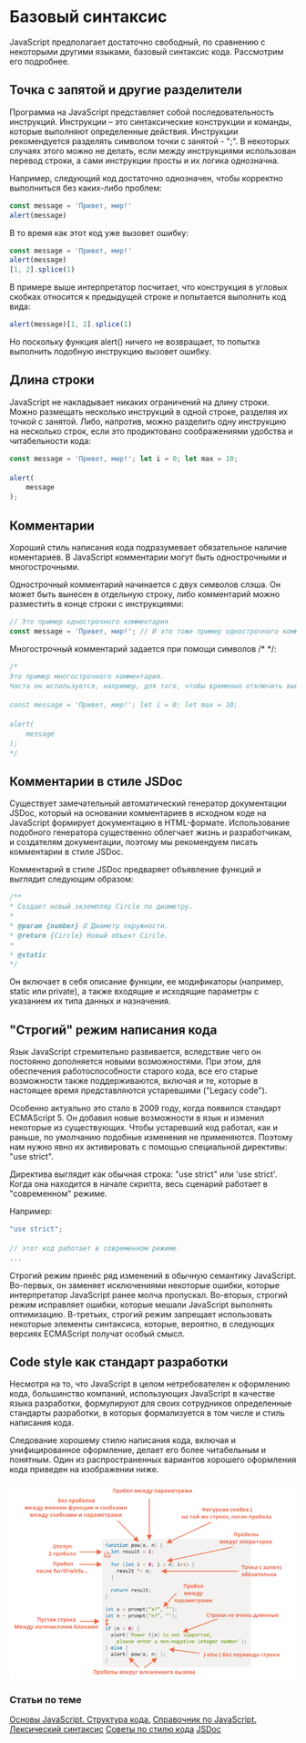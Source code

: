 # Базовый синтаксис

JavaScript предполагает достаточно свободный, по сравнению с некоторыми другими языками, базовый синтаксис кода.
Рассмотрим его подробнее.

## Точка с запятой и другие разделители

Программа на JavaScript представляет собой последовательность инструкций. 
Инструкции – это синтаксические конструкции и команды, которые выполняют определенные действия.
Инструкции рекомендуется разделять символом точки с занятой - ";". В некоторых случаях этого можно не делать, если между инструкциями использован перевод строки, а сами инструкции просты и их логика однозначна.

Например, следующий код достаточно однозначен, чтобы корректно выполниться без каких-либо проблем:

```javascript
const message = 'Привет, мир!'
alert(message)

```

В то время как этот код уже вызовет ошибку:

```javascript
const message = 'Привет, мир!'
alert(message)
[1, 2].splice(1)

```

В примере выше интерпретатор посчитает, что конструкция в угловых скобках относится к предыдущей строке и попытается выполнить код вида:

```javascript
alert(message)[1, 2].splice(1)
```
Но поскольку функция alert() ничего не возвращает, то попытка выполнить подобную инструкцию вызовет ошибку.


## Длина строки

JavaScript не накладывает никаких ограничений на длину строки.
Можно размещать несколько инструкций в одной строке, разделяя их точкой с занятой.
Либо, напротив, можно разделить одну инструкцию на несколько строк, если это продиктовано соображениями удобства и читабельности кода:

```javascript
const message = 'Привет, мир!'; let i = 0; let max = 10;

alert(
    message
);

```

## Комментарии

Хороший стиль написания кода подразумевает обязательное наличие коментариев.
В JavaScript комментарии могут быть однострочными и многострочными.

Однострочный комментарий начинается с двух символов слэша. Он может быть вынесен в отдельную строку, либо комментарий можно разместить в конце строки с инструкциями:

```javascript
// Это пример однострочного комментария
const message = 'Привет, мир!'; // И это тоже пример однострочного комментария

```

Многострочный комментарий задается при помощи символов /* */:

```javascript
/*
Это пример многострочного комментария.
Часто он используется, например, для того, чтобы временно отключить выполнение некоторый участков кода, как здесь:

const message = 'Привет, мир!'; let i = 0; let max = 10;

alert(
    message
);
*/

```


## Комментарии в стиле JSDoc

Существует замечательный автоматический генератор документации JSDoc, который на основании комментариев в исходном коде на JavaScript формирует документацию в HTML-формате. Использование подобного генератора существенно облегчает жизнь и разработчикам, и создателям документации, поэтому мы рекомендуем писать комментарии в стиле JSDoc.

Комментарий в стиле JSDoc предваряет объявление функций и выглядит следующим образом:

```javascript
/**
* Создает новый экземпляр Circle по диаметру.
*
* @param {number} d Диаметр окружности.
* @return {Circle} Новый объект Circle.
* 
* @static
*/

```

Он включает в себя описание функции, ее модификаторы (например, static или private), а также входящие и исходящие параметры с указанием их типа данных и назначения.


## "Строгий" режим написания кода

Язык JavaScript стремительно развивается, вследствие чего он постоянно дополняется новыми возможностями. При этом, для обеспечения работоспособности старого кода, все его старые возможности также поддерживаются, включая и те, которые в настоящее время представляются устаревшими ("Legacy code").

Особенно актуально это стало в 2009 году, когда появился стандарт ECMAScript 5. Он добавил новые возможности в язык и изменил некоторые из существующих. Чтобы устаревший код работал, как и раньше, по умолчанию подобные изменения не применяются. Поэтому нам нужно явно их активировать с помощью специальной директивы: "use strict".

Директива выглядит как обычная строка: "use strict" или 'use strict'. 
Когда она находится в начале скрипта, весь сценарий работает в "современном" режиме.

Например:

```javascript
"use strict";

// этот код работает в современном режиме
...

```

Строгий режим принёс ряд изменений в обычную семантику JavaScript. 
Во-первых, он заменяет исключениями некоторые ошибки, которые интерпретатор JavaScript ранее молча пропускал. 
Во-вторых, строгий режим исправляет ошибки, которые мешали JavaScript выполнять оптимизацию. 
В-третьих, строгий режим запрещает использовать некоторые элементы синтаксиса, которые, вероятно, в следующих версиях ECMAScript получат особый смысл.


## Code style как стандарт разработки

Несмотря на то, что JavaScript в целом нетребователен к оформлению кода, большинство компаний, использующих JavaScript в качестве языка разработки, формулируют для своих сотрудников определенные стандарты разработки, в которых формализуется в том числе и стиль написания кода.

Следование хорошему стилю написания кода, включая и унифицированное оформление, делает его более читабельным и понятным.
Один из распространенных вариантов хорошего оформления кода приведен на изображении ниже.

![Code style](code-style.png)


### Статьи по теме

[Основы JavaScript. Структура кода.](https://learn.javascript.ru/structure)
[Справочник по JavaScript. Лексический синтаксис](https://developer.mozilla.org/ru/docs/Web/JavaScript/Reference/Lexical_grammar)
[Советы по стилю кода](https://learn.javascript.ru/coding-style)
[JSDoc](https://ru.wikipedia.org/wiki/JSDoc)
